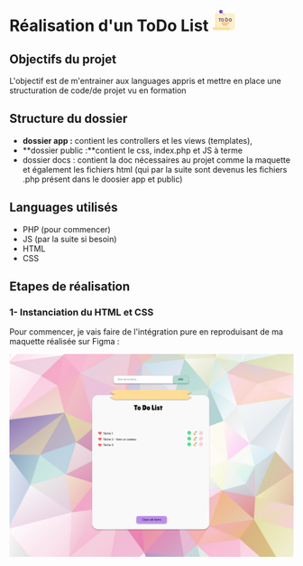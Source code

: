 # Réalisation d'un ToDo List  <img src="image.png" alt="Todo" width="40"/>

## Objectifs du projet

L'objectif est de m'entrainer aux languages appris et mettre en place une structuration de code/de projet vu en formation

## Structure du dossier  

- **dossier app :** contient les controllers et les views (templates),
- **dossier public :**contient le css, index.php et JS à terme
- dossier docs : contient la doc nécessaires au projet comme la maquette et également les fichiers html (qui par la suite sont devenus les fichiers .php présent dans le doosier app et public)

## Languages utilisés

- PHP (pour commencer)
- JS (par la suite si besoin)
- HTML
- CSS

## Etapes de réalisation

### 1- Instanciation du HTML et CSS

Pour commencer, je vais faire de l'intégration pure en reproduisant de ma maquette réalisée sur Figma :

![maquette](docs/maquette/maquetteToDo.png)
